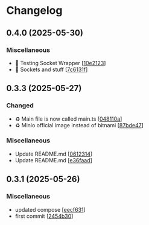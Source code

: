 # Changelog

<a name="0.4.0"></a>
## 0.4.0 (2025-05-30)

### Miscellaneous

- 🚧 Testing Socket Wrapper [[10e2123](https://github.com/ExpressoMacchiato/CreateExpressoMacchiato/commit/10e21234b8b11ff1c96775cabfc965a83f7aa2d7)]
- 🚧 Sockets and stuff [[7c6131f](https://github.com/ExpressoMacchiato/CreateExpressoMacchiato/commit/7c6131f7dd9c78dc386fa344c9f17aaab2120536)]


<a name="0.3.3"></a>
## 0.3.3 (2025-05-27)

### Changed

- ♻️ Main file is now called main.ts [[048110a](https://github.com/ExpressoMacchiato/CreateExpressoMacchiato/commit/048110a5ef2d5073741464d9263ff33f1da2d414)]
- ♻️ Minio official image instead of bitnami [[87bde47](https://github.com/ExpressoMacchiato/CreateExpressoMacchiato/commit/87bde47aea12c4e03dbdf3cfe95d5f8cb52adfc7)]

### Miscellaneous

-  Update README.md [[0612314](https://github.com/ExpressoMacchiato/CreateExpressoMacchiato/commit/0612314eb86311cd741bb581c86e0c227ad43b22)]
-  Update README.md [[e36faad](https://github.com/ExpressoMacchiato/CreateExpressoMacchiato/commit/e36faad3c19259521c1394a868fb3e6ad8f73c43)]


<a name="0.3.1"></a>
## 0.3.1 (2025-05-26)

### Miscellaneous

-  updated compose [[eecf631](https://github.com/ExpressoMacchiato/CreateExpressoMacchiato/commit/eecf631eef19a3f7eaa08c2e7ab4477c614cf292)]
-  first commit [[2454b30](https://github.com/ExpressoMacchiato/CreateExpressoMacchiato/commit/2454b30ae1e767ef4dc0eec97786a1cf8cb1643d)]


